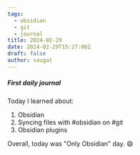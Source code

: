 ```yaml
---
tags:
  - obsidian
  - git
  - journal
title: 2024-02-29
date: 2024-02-29T15:27:00Z
draft: false
author: saugat
---
```

##### First daily journal
Today I learned about: 
1. Obsidian
2. Syncing files with #obsidian on #git
3. Obsidian plugins

Overall, today was "Only Obsidian" day. 😄